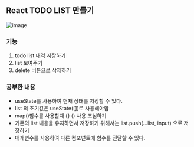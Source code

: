 ## React TODO LIST 만들기

![image](https://user-images.githubusercontent.com/46432606/171033803-685c9b67-a8b9-4d70-afd7-0a8d856cc3c3.png)



### 기능 
1. todo list 내역 저장하기
2. list 보여주기
3. delete 버튼으로 삭제하기

### 공부한 내용
 - useState를 사용하여 현재 상태를 저장할 수 있다.
 - list 의 초기값은 useState([])로 사용해야함
 - map()함수를 사용할때 {} () 사용 조심하기
 - 기존의 list 내용을 유지하면서 저장하기 위해서는 list.push(...list, input) 으로 저장하기
 - 매개변수를 사용하여 다른 컴포넌트에 함수를 전달할 수 있다. 
